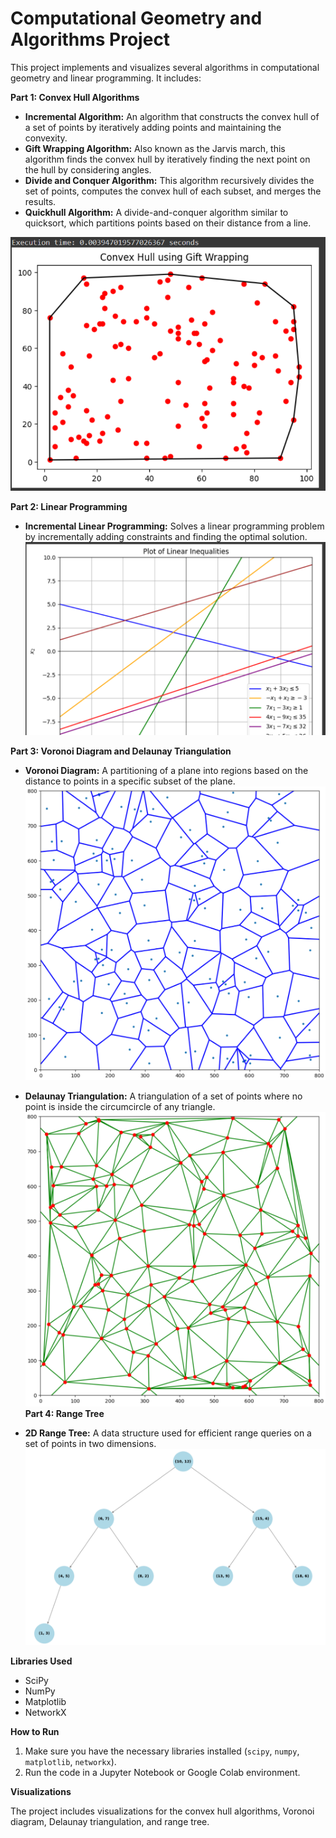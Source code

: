 # Computational Geometry and Algorithms Project

This project implements and visualizes several algorithms in computational geometry and linear programming. It includes:

**Part 1: Convex Hull Algorithms**

* **Incremental Algorithm:** An algorithm that constructs the convex hull of a set of points by iteratively adding points and maintaining the convexity.
* **Gift Wrapping Algorithm:** Also known as the Jarvis march, this algorithm finds the convex hull by iteratively finding the next point on the hull by considering angles.
* **Divide and Conquer Algorithm:** This algorithm recursively divides the set of points, computes the convex hull of each subset, and merges the results.
* **Quickhull Algorithm:** A divide-and-conquer algorithm similar to quicksort, which partitions points based on their distance from a line.
  
![The plot of 120 points](Plot_1.png)

**Part 2: Linear Programming**

* **Incremental Linear Programming:** Solves a linear programming problem by incrementally adding constraints and finding the optimal solution.
![The equation's lines](Plot_2.png)

**Part 3: Voronoi Diagram and Delaunay Triangulation**

* **Voronoi Diagram:**  A partitioning of a plane into regions based on the distance to points in a specific subset of the plane.
![Voronoi Diagram](Plot_3.png)

* **Delaunay Triangulation:** A triangulation of a set of points where no point is inside the circumcircle of any triangle.
![Delaunay Triangulation](Plot_4.png)
**Part 4: Range Tree**

* **2D Range Tree:** A data structure used for efficient range queries on a set of points in two dimensions.
![2D Range Tree](Plot_5.png)

**Libraries Used**

* SciPy
* NumPy
* Matplotlib
* NetworkX

**How to Run**

1. Make sure you have the necessary libraries installed (`scipy`, `numpy`, `matplotlib`, `networkx`).
2. Run the code in a Jupyter Notebook or Google Colab environment.

**Visualizations**

The project includes visualizations for the convex hull algorithms, Voronoi diagram, Delaunay triangulation, and range tree.
